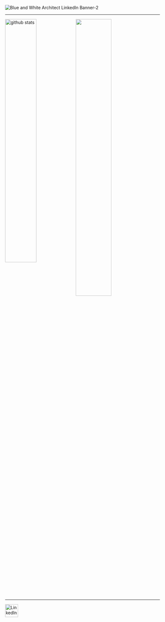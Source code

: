 ![Blue and White Architect LinkedIn Banner-2](https://user-images.githubusercontent.com/69286570/146539510-b72c4167-1cb7-43c5-b076-050ce5d56c5c.png)
***

<!--
**281clo/281clo** is a ✨ _special_ ✨ repository because its `README.md` (this file) appears on your GitHub profile.

Here are some ideas to get you started:

- 🔭 I’m currently working on ...
- 🌱 I’m currently learning ...
- 👯 I’m looking to collaborate on ...
- 🤔 I’m looking for help with ...
- 💬 Ask me about ...
- 📫 How to reach me: ...
- 😄 Pronouns: ...
- ⚡ Fun fact: ...
-->
<img src="https://github-readme-stats.vercel.app/api?username=281clo&show_icons=true&theme=radical&hide_border=true" alt="github stats" width="45%" align="left"/>

<img src="https://github-readme-streak-stats.herokuapp.com/?user=281clo&theme=highcontrast&hide_border=true&date_format=M%20j%5B%2C%20Y%5D" width="48%" >

***


[<img src="https://user-images.githubusercontent.com/69286570/146158828-8fa134c1-6c44-4dde-9e0e-6e7ee44079a4.png" alt="LinkedIn" style="width:42px;height:42px;">](https://www.linkedin.com/in/carlos-mccrum)

